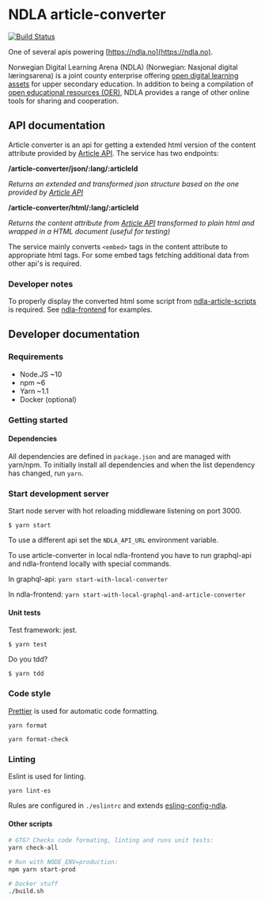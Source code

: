 # NDLA article-converter

[![Build Status](https://travis-ci.org/NDLANO/article-converter.svg?branch=master)](https://travis-ci.org/NDLANO/article-converter)

One of several apis powering [https://ndla.no](https://ndla.no).

Norwegian Digital Learning Arena (NDLA) (Norwegian: Nasjonal digital læringsarena) is a joint county enterprise offering [open digital learning assets](https://en.wikipedia.org/wiki/Digital_learning_assets) for upper secondary education. In addition to being a compilation of [open educational resources (OER)](https://en.wikipedia.org/wiki/Open_educational_resources), NDLA provides a range of other online tools for sharing and cooperation.

## API documentation

Article converter is an api for getting a extended html version of the content attribute provided by [Article API](https://github.com/NDLANO/article-api). The service has two endpoints:

**/article-converter/json/:lang/:articleId**

_Returns an extended and transformed json structure based on the one provided by [Article API](https://github.com/NDLANO/article-api)_

**/article-converter/html/:lang/:articleId**

_Returns the content attribute from [Article API](https://github.com/NDLANO/article-api) transformed to plain html and wrapped in a HTML document (useful for testing)_

The service mainly converts `<embed>` tags in the content attribute to appropriate html tags. For some embed tags fetching additional data from other api's is required.

### Developer notes

To properly display the converted html some script from [ndla-article-scripts](https://github.com/NDLANO/frontend-packages/tree/master/packages/ndla-article-scripts) is required. See [ndla-frontend](https://github.com/NDLANO/ndla-frontend) for examples.

## Developer documentation

### Requirements

- Node.JS ~10
- npm ~6
- Yarn ~1.1
- Docker (optional)

### Getting started

#### Dependencies

All dependencies are defined in `package.json` and are managed with yarn/npm. To
initially install all dependencies and when the list dependency has changed,
run `yarn`.

### Start development server

Start node server with hot reloading middleware listening on port 3000.

`$ yarn start`

To use a different api set the `NDLA_API_URL` environment variable.

To use article-converter in local ndla-frontend you have to run graphql-api and ndla-frontend locally with special commands.

In graphql-api:
`yarn start-with-local-converter`

In ndla-frontend:
`yarn start-with-local-graphql-and-article-converter`

#### Unit tests

Test framework: jest.

`$ yarn test`

Do you tdd?

`$ yarn tdd`

### Code style

[Prettier](https://prettier.io/) is used for automatic code formatting.

`yarn format`

`yarn format-check`

### Linting

Eslint is used for linting.

`yarn lint-es`

Rules are configured in `./eslintrc` and extends [esling-config-ndla](https://github.com/NDLANO/frontend-packages/tree/master/packages/eslint-config-ndla).

#### Other scripts

```sh
# GTG? Checks code formating, linting and runs unit tests:
yarn check-all
```

```sh
# Run with NODE_ENV=production:
npm yarn start-prod
```

```sh
# Docker stuff
./build.sh
```
